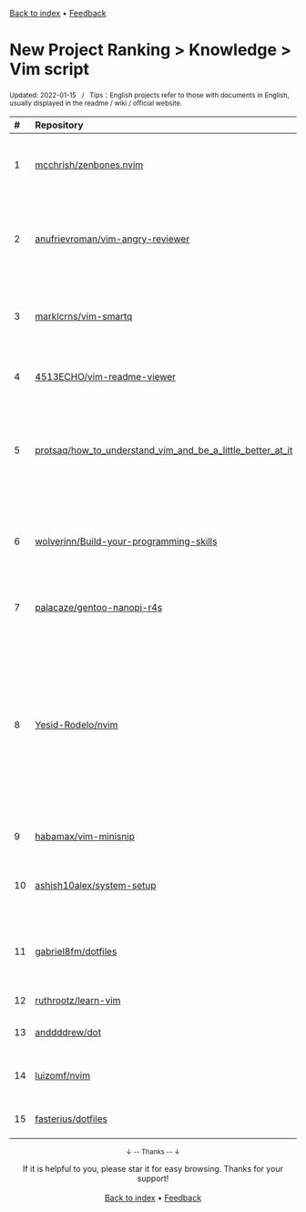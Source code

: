 <a href="https://github.com/GrowingGit/GitHub-English-Top-Charts#github-english-top-charts">Back to index</a> • <a href="/content/docs/feedback.md">Feedback</a>

# New Project Ranking > Knowledge > Vim script
<sub>Updated: 2022-01-15&nbsp;&nbsp;&nbsp;/&nbsp;&nbsp;&nbsp;Tips：English projects refer to those with documents in English, usually displayed in the readme / wiki / official website.</sub>

|#|Repository|Description|Stars|Updated|Created|
|:-|:-|:-|:-|:-|:-|
|1|[mcchrish/zenbones.nvim](https://github.com/mcchrish/zenbones.nvim)|🪨 A collection of contrast-based Vim/Neovim colorschemes|168|2022-01-07|2021-08-20|
|2|[anufrievroman/vim-angry-reviewer](https://github.com/anufrievroman/vim-angry-reviewer)|Vim plugin for style correction for academic writing and scientific papers|32|2022-01-13|2021-08-22|
|3|[marklcrns/vim-smartq](https://github.com/marklcrns/vim-smartq)|Master key for exiting/deleting vim buffers with respect to window splits and tabs.|15|2022-01-06|2021-06-12|
|4|[4513ECHO/vim-readme-viewer](https://github.com/4513ECHO/vim-readme-viewer)|:book: Viewing plugin's README easily like vim help|12|2022-01-13|2021-11-29|
|5|[protsaq/how_to_understand_vim_and_be_a_little_better_at_it](https://github.com/protsaq/how_to_understand_vim_and_be_a_little_better_at_it)|people get annoyed at my ranting about vim so I put it here ➕ some very useful tips on how to get better at vim 🌶|12|2021-08-05|2021-03-30|
|6|[wolverinn/Build-your-programming-skills](https://github.com/wolverinn/Build-your-programming-skills)|A learning road map for junior programmers focusing from basic to advanced technical skills|8|2022-01-04|2021-01-18|
|7|[palacaze/gentoo-nanopi-r4s](https://github.com/palacaze/gentoo-nanopi-r4s)|Gentoo Linux on Nanopi R4S installation guide|6|2022-01-07|2021-02-03|
|8|[Yesid-Rodelo/nvim](https://github.com/Yesid-Rodelo/nvim)|Configuracion personal de NeoVim como IDE de desarrollo, configurado principalmente para desarrollo web con javascript, typescript, react y svelte, y configurado para desarrollo movil con Flutter. Cue ...|5|2022-01-06|2021-02-24|
|9|[habamax/vim-minisnip](https://github.com/habamax/vim-minisnip)|snipMate.vim based snippets plugin for vim|4|2021-11-26|2021-08-23|
|10|[ashish10alex/system-setup](https://github.com/ashish10alex/system-setup)|My development environment and system setup guides|4|2021-11-23|2021-05-30|
|11|[gabriel8fm/dotfiles](https://github.com/gabriel8fm/dotfiles)|Ansible playbook and role to install software that will be used to do my job|4|2021-09-17|2021-04-14|
|12|[ruthrootz/learn-vim](https://github.com/ruthrootz/learn-vim)|steps for how I learned Vim|4|2021-11-09|2021-02-13|
|13|[anddddrew/dot](https://github.com/anddddrew/dot)|☾ Dotfiles on my Macbook M1 Pro.|2|2021-12-03|2021-11-06|
|14|[luizomf/nvim](https://github.com/luizomf/nvim)|Config files for neovim (just trying to learn a new thing)|2|2021-07-22|2021-06-29|
|15|[fasterius/dotfiles](https://github.com/fasterius/dotfiles)|My personal collection of dotfiles.|2|2022-01-12|2021-04-23|

<div align="center">
    <p><sub>↓ -- Thanks -- ↓</sub></p>
    If it is helpful to you, please star it for easy browsing. Thanks for your support!
</div>

<br/>

<div align="center"><a href="https://github.com/GrowingGit/GitHub-English-Top-Charts#github-english-top-charts">Back to index</a> • <a href="/content/docs/feedback.md">Feedback</a></div>

